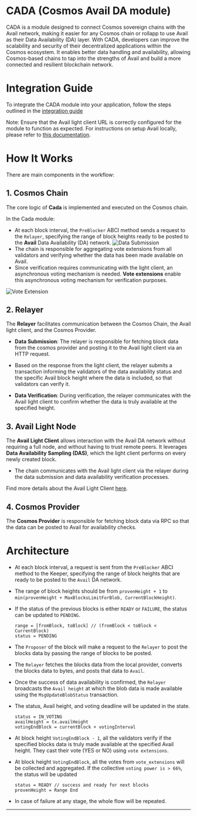 # CADA (Cosmos Avail DA module)

CADA is a module designed to connect Cosmos sovereign chains with the Avail network, making it easier for any Cosmos chain or rollapp to use Avail as their Data Availability (DA) layer. With CADA, developers can improve the scalability and security of their decentralized applications within the Cosmos ecosystem. It enables better data handling and availability, allowing Cosmos-based chains to tap into the strengths of Avail and build a more connected and resilient blockchain network.

# Integration Guide

To integrate the CADA module into your application, follow the steps outlined in the [integration guide](./integration_docs/README.md)

Note: Ensure that the Avail light client URL is correctly configured for the module to function as expected. For instructions on setup Avail locally, please refer to [this documentation](https://github.com/rollkit/avail-da?tab=readme-ov-file#avail-da).

# How It Works

There are main components in the workflow:

## 1. Cosmos Chain
The core logic of **Cada** is implemented and executed on the Cosmos chain.

In the Cada module:
- At each block interval, the `PreBlocker` ABCI method sends a request to the `Relayer`, specifying the range of block heights ready to be posted to the **Avail** Data Availability (DA) network.
![Data Submission](https://github.com/user-attachments/assets/4e17b98f-ca8c-4b4c-a79e-8c60f123cb2c)
- The chain is responsible for aggregating vote extensions from all validators and verifying whether the data has been made available on Avail.
- Since verification requires communicating with the light client, an asynchronous voting mechanism is needed. **Vote extensions** enable this asynchronous voting mechanism for verification purposes.

![Vote Extension](https://github.com/user-attachments/assets/c0edb8e7-20fd-468a-9109-4f31718e4467)

## 2. Relayer
The **Relayer** facilitates communication between the Cosmos Chain, the Avail light client, and the Cosmos Provider.

- **Data Submission**: The relayer is responsible for fetching block data from the cosmos provider and posting it to the Avail light client via an HTTP request.
- Based on the response from the light client, the relayer submits a transaction informing the validators of the data availability status and the specific Avail block height where the data is included, so that validators can verify it.
  
- **Data Verification**: During verification, the relayer communicates with the Avail light client to confirm whether the data is truly available at the specified height.



## 3. Avail Light Node
The **Avail Light Client** allows interaction with the Avail DA network without requiring a full node, and without having to trust remote peers. It leverages **Data Availability Sampling (DAS)**, which the light client performs on every newly created block.

- The chain communicates with the Avail light client via the relayer during the data submission and data availability verification processes.

Find more details about the Avail Light Client [here](https://docs.availproject.org/docs/operate-a-node/run-a-light-client/Overview).

## 4. Cosmos Provider
The **Cosmos Provider** is responsible for fetching block data via RPC so that the data can be posted to Avail for availability checks.


# Architecture


- At each block interval, a request is sent from the `PreBlocker` ABCI method to the Keeper, specifying the range of block heights that are ready to be posted to the `Avail` DA network.
- The range of block heights should be from `provenHeight + 1` to `min(provenHeight + MaxBlocksLimitForBlob, CurrentBlockHeight)`.

- If the status of the previous blocks is either `READY` or `FAILURE`, the status can be updated to `PENDING`.
     
     ``` 
     range = [fromBlock, toBlock] // (fromBlock < toBlock < CurrentBlock)
     status = PENDING
     ```

- The `Proposer` of the block will make a request to the `Relayer` to post the blocks data by passing the range of blocks to be posted.

- The `Relayer` fetches the blocks data from the local provider, converts the blocks data to bytes, and posts that data to `Avail`.

- Once the success of data availability is confirmed, the `Relayer` broadcasts the `Avail height` at which the blob data is made available using the `MsgUpdateBlobStatus` transaction.

- The status, Avail height, and voting deadline will be updated in the state.

    ```
    status = IN_VOTING
    availHeight = tx.availHeight
    votingEndBlock = currentBlock + votingInterval
    ```



- At block height `VotingEndBlock - 1`, all the validators verify if the specified blocks data is truly made available at the specified Avail height. They cast their vote (YES or NO) using `vote extensions`.

- At block height `VotingEndBlock`, all the votes from `vote_extensions` will be collected and aggregated. If the collective `voting power is > 66%`, the status will be updated

    ```
    status = READY // success and ready for next blocks
    provenHeight = Range End

    ```
- In case of failure at any stage, the whole flow will be repeated.

---

